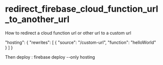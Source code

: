 # redirect_firebase_cloud_function_url_to_another_url
How to redirect a cloud function url or other url to a custom url 





"hosting": {
  "rewrites": [
    {
      "source": "/custom-url",
      "function": "helloWorld"
    }
  ]
}


Then deploy : firebase deploy --only hosting
